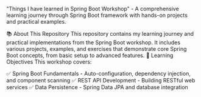 "Things I have learned in Spring Boot Workshop" - A comprehensive learning journey through Spring Boot framework with hands-on projects and practical examples.

📚 About This Repository
This repository contains my learning journey and practical implementations from the Spring Boot workshop. It includes various projects, examples, and exercises that demonstrate core Spring Boot concepts, from basic setup to advanced features.
🎯 Learning Objectives
This workshop covers:

✅ Spring Boot Fundamentals - Auto-configuration, dependency injection, and component scanning
✅ REST API Development - Building RESTful web services
✅ Data Persistence - Spring Data JPA and database integration
